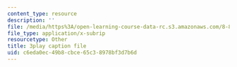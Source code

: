 ```yaml
---
content_type: resource
description: ''
file: /media/https%3A/open-learning-course-data-rc.s3.amazonaws.com/8-851-effective-field-theory-spring-2013/c6eda0ec49b8cbce65c38978bf3d7b6d_hAFnqX7diSU.srt
file_type: application/x-subrip
resourcetype: Other
title: 3play caption file
uid: c6eda0ec-49b8-cbce-65c3-8978bf3d7b6d
---
```

